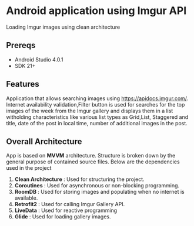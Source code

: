 # Android application using Imgur API
Loading Imgur images using clean architecture

## Prereqs

- Android Studio 4.0.1
- SDK 21+

## Features

Application that allows searching images using https://apidocs.imgur.com/. Internet availability validation,Filter button is used for searches for the top images of the week from
the Imgur gallery and displays them in a list witholding characteristics like various list types as Grid,List, Staggered and title, date of the post in local time, number of additional images in the post.

## Overall Architecture 

App is based on **MVVM** architecture. Structure is broken down by the general purpose of contained source files. Below are the dependencies used in the project

1. **Clean Architecture** : Used for structuring the project.
2. **Coroutines** : Used for asynchronous or non-blocking programming.
3. **RoomDB** : Used for storing images and populating when no internet is available.
4. **Retrofit2** : Used for calling Imgur Gallery API.
5. **LiveData** : Used for reactive programming
6. **Glide** : Used for loading gallery images.
